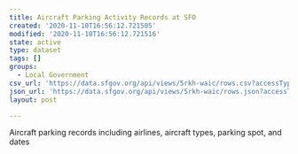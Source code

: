 ```yaml
---
title: Aircraft Parking Activity Records at SFO
created: '2020-11-10T16:56:12.721505'
modified: '2020-11-10T16:56:12.721516'
state: active
type: dataset
tags: []
groups:
  - Local Government
csv_url: 'https://data.sfgov.org/api/views/5rkh-waic/rows.csv?accessType=DOWNLOAD'
json_url: 'https://data.sfgov.org/api/views/5rkh-waic/rows.json?accessType=DOWNLOAD'
layout: post

---
```

Aircraft parking records including airlines, aircraft types, parking spot, and dates
